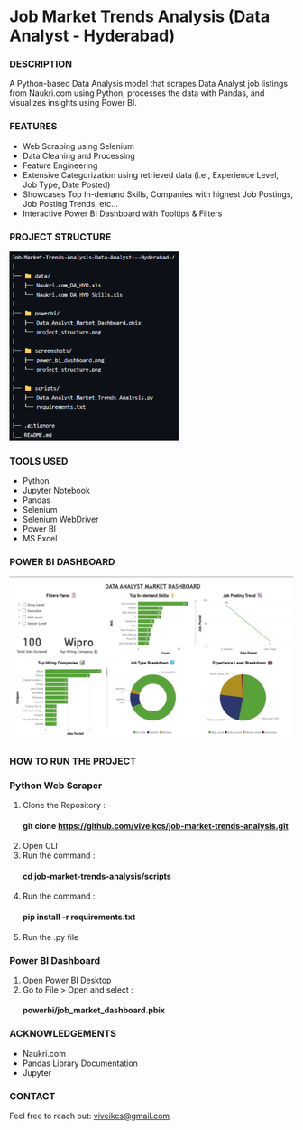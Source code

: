 # **Job Market Trends Analysis (Data Analyst - Hyderabad)**

### **DESCRIPTION**

A Python-based Data Analysis model that scrapes Data Analyst job listings from Naukri.com using Python, processes the data with Pandas, and visualizes insights using Power BI.

### **FEATURES**

- Web Scraping using Selenium
- Data Cleaning and Processing
- Feature Engineering
- Extensive Categorization using retrieved data (i.e., Experience Level, Job Type, Date Posted)
- Showcases Top In-demand Skills, Companies with highest Job Postings, Job Posting Trends, etc...
- Interactive Power BI Dashboard with Tooltips & Filters

### **PROJECT STRUCTURE**

<img src="screenshots/project_structure.png" width="300" alt="GitHub Project Structure">

### **TOOLS USED**

- Python
- Jupyter Notebook
- Pandas
- Selenium
- Selenium WebDriver
- Power BI
- MS Excel

### **POWER BI DASHBOARD**

<img src="screenshots/Data_Analyst_Market_Dashboard.png" width="600" alt="Power BI Dashboard preview">

### **HOW TO RUN THE PROJECT**

### Python Web Scraper

1. Clone the Repository :
   #### git clone https://github.com/viveikcs/job-market-trends-analysis.git
2. Open CLI
3. Run the command :
   #### cd job-market-trends-analysis/scripts
4. Run the command :
   #### pip install -r requirements.txt
5. Run the .py file

### Power BI Dashboard

1. Open Power BI Desktop
2. Go to File > Open and select :
   #### powerbi/job_market_dashboard.pbix

### **ACKNOWLEDGEMENTS**

- Naukri.com
- Pandas Library Documentation
- Jupyter

### **CONTACT**
Feel free to reach out: viveikcs@gmail.com
